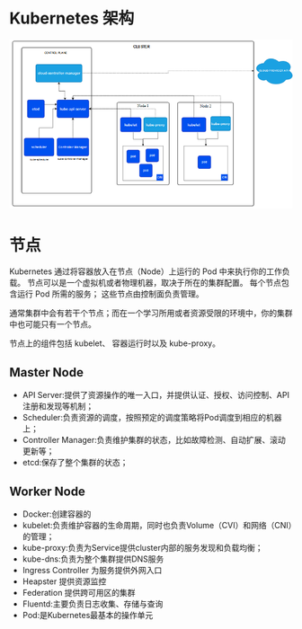 # Kubernetes 架构
![](./assets/kubernetes概念-1703121437013.png)
# 节点

Kubernetes 通过将容器放入在节点（Node）上运行的 Pod 中来执行你的工作负载。 节点可以是一个虚拟机或者物理机器，取决于所在的集群配置。 每个节点包含运行 Pod 所需的服务； 这些节点由控制面负责管理。

通常集群中会有若干个节点；而在一个学习所用或者资源受限的环境中，你的集群中也可能只有一个节点。

节点上的组件包括 kubelet、 容器运行时以及 kube-proxy。

## Master Node
* API Server:提供了资源操作的唯一入口，并提供认证、授权、访问控制、API注册和发现等机制；
* Scheduler:负责资源的调度，按照预定的调度策略将Pod调度到相应的机器上；
* Controller Manager:负责维护集群的状态，比如故障检测、自动扩展、滚动更新等；
* etcd:保存了整个集群的状态；

## Worker Node
* Docker:创建容器的
* kubelet:负责维护容器的生命周期，同时也负责Volume（CVI）和网络（CNI）的管理；
* kube-proxy:负责为Service提供cluster内部的服务发现和负载均衡；
* kube-dns:负责为整个集群提供DNS服务
* Ingress Controller 为服务提供外网入口
* Heapster 提供资源监控
* Federation 提供跨可用区的集群
* Fluentd:主要负责日志收集、存储与查询
* Pod:是Kubernetes最基本的操作单元
